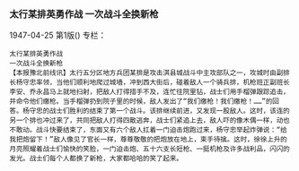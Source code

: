 ### 太行某排英勇作战  一次战斗全换新枪

1947-04-25
第1版()
专栏：

    太行某排英勇作战
    一次战斗全换新枪
    【本报豫北前线讯】太行五分区地方兵团某排是攻击淇县城战斗中主攻部队之一，攻城时由副排长杨守忠率领，当他们顺利地爬过城墙，冲到西大街后，碰着敌人一个骑兵排，机枪班正副班长李安、乔永昌马上就地扫射，把敌人打得措手不及，连忙往院里钻，战士们用手榴弹跟踪追击，并命令他们缴枪。当手榴弹扔到院子里的时候，敌人发出了“我们缴枪！我们缴枪！……”的回答。杨守忠的战士们胜利的结束了第一个战斗。该排继续前进，又发现一股敌人。这时，该连的另一个排也冲过来了，共同把敌人打得四散逃奔，战士们紧追上去，敌人吓的像木偶一样，动也不敢动。战斗快要结束了，东面又有六个敌人扛着一门迫击炮跑过来，杨守忠举起炸弹说：“给我把炮留下！”敌人像见了官长一样，尊尊敬敬的把炮放在地上，束手待擒。这时，徐徐上升的月亮照耀着战士们愉快的笑脸，一门迫击炮、五十六支长短枪、一挺机枪及许多战利品，闪闪的发光。战士们每个人都换了新枪，大家都哈哈的笑了起来。
